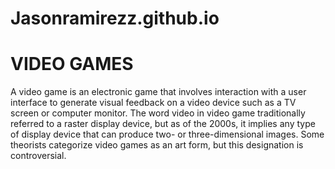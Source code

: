 # Jasonramirezz.github.io
<!DOCTYPE html>
<html>
<body>
<h1>VIDEO GAMES</h1>
<p>A video game is an electronic game that involves interaction with a user interface to generate visual feedback on a video device such as a TV screen or computer monitor. The word video in video game traditionally referred to a raster display device, but as of the 2000s, it implies any type of display device that can produce two- or three-dimensional images. Some theorists categorize video games as an art form, but this designation is controversial.
</body>
</html>
<img src="ps4 vs xbox one.jpg>

